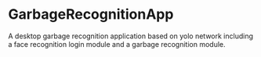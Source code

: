 # GarbageRecognitionApp
A desktop garbage recognition application based on yolo network including a face recognition login module and a garbage recognition module.
